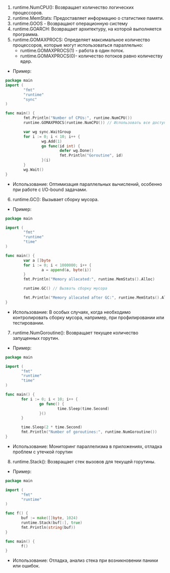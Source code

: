 

 1) runtime.NumCPU(): Возвращает количество логических процессоров.
 2) runtime.MemStats: Предоставляет информацию о статистике памяти.
 3) runtime.GOOS - Возвращают операционную систему
 4) runtime.GOARCH: Возвращает архитектуру, на которой выполняется программа.
  5) runtime.GOMAXPROCS: Определяет максимальное количество процессоров, которые могут использоваться параллельно:
     - runtime.GOMAXPROCS(1) - работа в один поток.
     - runtime.GOMAXPROCS(0)- количество потоков равно количеству ядер.
 * Пример:

```go
package main
import (
        "fmt"
        "runtime"
        "sync"
)

func main() {
        fmt.Println("Number of CPUs:", runtime.NumCPU())
        runtime.GOMAXPROCS(runtime.NumCPU()) // Использовать все доступные ядра

        var wg sync.WaitGroup
        for i := 0; i < 10; i++ {
                wg.Add(1)
                go func(id int) {
                        defer wg.Done()
                        fmt.Println("Goroutine", id)
                }(i)
        }
        wg.Wait()
}
```
 * Использование: Оптимизация параллельных вычислений, особенно при работе с I/O-bound задачами.
6) runtime.GC(): Вызывает сборку мусора.
 * Пример:
```go
package main

import (
        "fmt"
        "runtime"
        "time"
)

func main() {
        var a []byte
        for i := 0; i < 1000000; i++ {
                a = append(a, byte(i))
        }
        fmt.Println("Memory allocated:", runtime.MemStats().Alloc)

        runtime.GC() // Вызвать сборку мусора

        fmt.Println("Memory allocated after GC:", runtime.MemStats().Alloc)
}
```

 * Использование: В особых случаях, когда необходимо контролировать сборку мусора, например, при профилировании или тестировании.
7) runtime.NumGoroutine(): Возвращает текущее количество запущенных горутин.
 * Пример:
 ```go
package main

import (
        "fmt"
        "runtime"
        "time"
)

func main() {
        for i := 0; i < 10; i++ {
                go func() {
                        time.Sleep(time.Second)
                }()
        }

        time.Sleep(2 * time.Second)
        fmt.Println("Number of goroutines:", runtime.NumGoroutine())
}
```

 * Использование: Мониторинг параллелизма в приложениях, отладка проблем с утечкой горутин
 8) runtime.Stack(): Возвращает стек вызовов для текущей горутины.
 * Пример:
 ```go
package main

import (
        "fmt"
        "runtime"
)

func f() {
        buf := make([]byte, 1024)
        runtime.Stack(buf[:], true)
        fmt.Println(string(buf))
}

func main() {
        f()
}
```

 * Использование: Отладка, анализ стека при возникновении паники или ошибок.